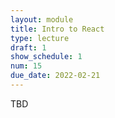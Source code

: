 ```yaml
---
layout: module
title: Intro to React
type: lecture
draft: 1
show_schedule: 1
num: 15
due_date: 2022-02-21
---
```


TBD